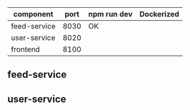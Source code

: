 

| component    | port | npm run dev | Dockerized |
|--------------|------|-------------|------------|
| feed-service | 8030 | OK          |            |
| user-service | 8020 |             |            |
| frontend     | 8100 |             |            |

## feed-service

## user-service